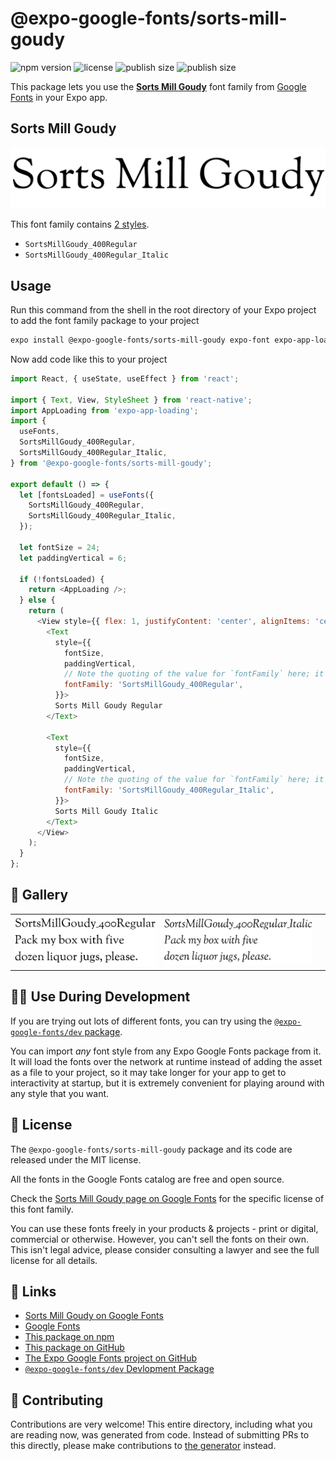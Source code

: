 # @expo-google-fonts/sorts-mill-goudy

![npm version](https://flat.badgen.net/npm/v/@expo-google-fonts/sorts-mill-goudy)
![license](https://flat.badgen.net/github/license/expo/google-fonts)
![publish size](https://flat.badgen.net/packagephobia/install/@expo-google-fonts/sorts-mill-goudy)
![publish size](https://flat.badgen.net/packagephobia/publish/@expo-google-fonts/sorts-mill-goudy)

This package lets you use the [**Sorts Mill Goudy**](https://fonts.google.com/specimen/Sorts+Mill+Goudy) font family from [Google Fonts](https://fonts.google.com/) in your Expo app.

## Sorts Mill Goudy

![Sorts Mill Goudy](./font-family.png)

This font family contains [2 styles](#-gallery).

- `SortsMillGoudy_400Regular`
- `SortsMillGoudy_400Regular_Italic`

## Usage

Run this command from the shell in the root directory of your Expo project to add the font family package to your project
```sh
expo install @expo-google-fonts/sorts-mill-goudy expo-font expo-app-loading
```

Now add code like this to your project
```js
import React, { useState, useEffect } from 'react';

import { Text, View, StyleSheet } from 'react-native';
import AppLoading from 'expo-app-loading';
import {
  useFonts,
  SortsMillGoudy_400Regular,
  SortsMillGoudy_400Regular_Italic,
} from '@expo-google-fonts/sorts-mill-goudy';

export default () => {
  let [fontsLoaded] = useFonts({
    SortsMillGoudy_400Regular,
    SortsMillGoudy_400Regular_Italic,
  });

  let fontSize = 24;
  let paddingVertical = 6;

  if (!fontsLoaded) {
    return <AppLoading />;
  } else {
    return (
      <View style={{ flex: 1, justifyContent: 'center', alignItems: 'center' }}>
        <Text
          style={{
            fontSize,
            paddingVertical,
            // Note the quoting of the value for `fontFamily` here; it expects a string!
            fontFamily: 'SortsMillGoudy_400Regular',
          }}>
          Sorts Mill Goudy Regular
        </Text>

        <Text
          style={{
            fontSize,
            paddingVertical,
            // Note the quoting of the value for `fontFamily` here; it expects a string!
            fontFamily: 'SortsMillGoudy_400Regular_Italic',
          }}>
          Sorts Mill Goudy Italic
        </Text>
      </View>
    );
  }
};

```

## 🔡 Gallery


||||
|-|-|-|
|![SortsMillGoudy_400Regular](./SortsMillGoudy_400Regular.ttf.png)|![SortsMillGoudy_400Regular_Italic](./SortsMillGoudy_400Regular_Italic.ttf.png)|||


## 👩‍💻 Use During Development

If you are trying out lots of different fonts, you can try using the [`@expo-google-fonts/dev` package](https://github.com/expo/google-fonts/tree/master/font-packages/dev#readme).

You can import *any* font style from any Expo Google Fonts package from it. It will load the fonts
over the network at runtime instead of adding the asset as a file to your project, so it may take longer
for your app to get to interactivity at startup, but it is extremely convenient
for playing around with any style that you want.

## 📖 License

The `@expo-google-fonts/sorts-mill-goudy` package and its code are released under the MIT license.

All the fonts in the Google Fonts catalog are free and open source.

Check the [Sorts Mill Goudy page on Google Fonts](https://fonts.google.com/specimen/Sorts+Mill+Goudy) for the specific license of this font family.

You can use these fonts freely in your products & projects - print or digital, commercial or otherwise. However, you can't sell the fonts on their own. This isn't legal advice, please consider consulting a lawyer and see the full license for all details.

## 🔗 Links

- [Sorts Mill Goudy on Google Fonts](https://fonts.google.com/specimen/Sorts+Mill+Goudy)
- [Google Fonts](https://fonts.google.com/)
- [This package on npm](https://www.npmjs.com/package/@expo-google-fonts/sorts-mill-goudy)
- [This package on GitHub](https://github.com/expo/google-fonts/tree/master/font-packages/sorts-mill-goudy)
- [The Expo Google Fonts project on GitHub](https://github.com/expo/google-fonts)
- [`@expo-google-fonts/dev` Devlopment Package](https://github.com/expo/google-fonts/tree/master/font-packages/dev)

## 🤝 Contributing

Contributions are very welcome! This entire directory, including what you are reading now, was generated from code. Instead of submitting PRs to this directly, please make contributions to [the generator](https://github.com/expo/google-fonts/tree/master/packages/generator) instead.
